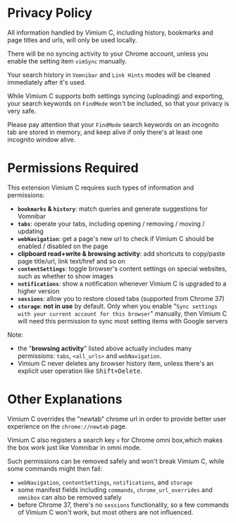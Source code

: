 Privacy Policy
==============

All information handled by Vimium C, including history, bookmarks and page titles and urls, will only be used locally.

There will be no syncing activity to your Chrome account, unless you enable the setting item `vimSync` manually.

Your search history in `Vomnibar` and `Link Hints` modes will be cleaned immediately after it's used.

While Vimium C supports both settings syncing (uploading) and exporting,
    your search keywords on `FindMode` won't be included, so that your privacy is very safe.

Please pay attention that your `FindMode` search keywords on an incognito tab are stored in memory,
    and keep alive if only there's at least one incognito window alive.


Permissions Required
====================

This extension Vimium C requires such types of information and permissions:
* **`bookmarks` & `history`**: match queries and generate suggestions for Vomnibar
* **`tabs`**: operate your tabs, including opening / removing / moving / updating
* **`webNavigation`**: get a page's new url to check if Vimium C should be enabled / disabled on the page
* **clipboard read+write & browsing activity**: add shortcuts to copy/paste page title/url, link text/href and so on
* **`contentSettings`**: toggle browser's content settings on special websites, such as whether to show images
* **`notifications`**: show a notification whenever Vimium C is upgraded to a higher version
* **`sessions`**: allow you to restore closed tabs (supported from Chrome 37)
* **`storage`**: **not in use** by default.
    Only when you enable "`Sync settings with your current account for this browser`" manually,
    then Vimium C will need this permission to sync most setting items with Google servers

Note:
* the "**browsing activity**" listed above actually includes many permissions:
    `tabs`, `<all_urls>` and `webNavigation`.
* Vimium C never deletes any browser history item,
  unless there's an explicit user operation like <kbd>Shift+Delete</kbd>.


Other Explanations
==================

Vimium C overrides the "newtab" chrome url in order to provide better user experience on the `chrome://newtab` page.

Vimium C also registers a search key `v` for Chrome omni box,which makes the box work just like Vomnibar in omni mode.

Such permissions can be removed safely and won't break Vimium C, while some commands might then fail:
* `webNavigation`, `contentSettings`, `notifications`, and `storage`
* some manifest fields including `commands`, `chrome_url_overrides` and `omnibox` can also be removed safely
* before Chrome 37, there's no `sessions` functionality, so a few commands of Vimium C won't work,
    but most others are not influenced.
